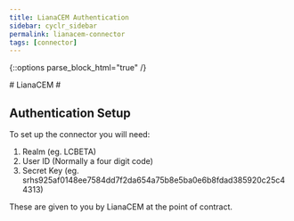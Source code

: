```yaml
---
title: LianaCEM Authentication
sidebar: cyclr_sidebar
permalink: lianacem-connector
tags: [connector]
---
```

{::options parse_block_html="true" /}
<section class="card py-5 my-5">
# LianaCEM #

Authentication Setup
-------------

To set up the connector you will need:

1. Realm (eg. LCBETA)
2. User ID (Normally a four digit code)
3. Secret Key (eg. srhs925af0148ee7584dd7f2da654a75b8e5ba0e6b8fdad385920c25c44313)

These are given to you by LianaCEM at the point of contract.

</section>
